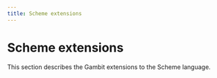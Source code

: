 ```yaml
---
title: Scheme extensions
---
```


# Scheme extensions

This section describes the Gambit extensions to the Scheme language.
